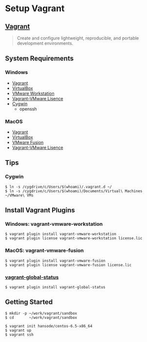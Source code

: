 # Setup Vagrant

## [Vagrant](http://www.vagrantup.com/)

> Create and configure lightweight, reproducible, and portable development environments.

## System Requirements

### Windows

+ [Vagrant](http://www.vagrantup.com/downloads.html)
+ [VirtualBox](https://www.virtualbox.org/wiki/Downloads)
+ [VMware Workstation](http://www.vmware.com/jp/products/workstation/)
+ [Vagrant-VMware Lisence](http://www.vagrantup.com/vmware#buy-now)
+ [Cygwin](http://www.cygwin.com/)
  + openssh

### MacOS

+ [Vagrant](http://www.vagrantup.com/downloads.html)
+ [VirtualBox](https://www.virtualbox.org/wiki/Downloads)
+ [VMware Fusion](http://www.vmware.com/jp/products/fusion/)
+ [Vagrant-VMware Lisence](http://www.vagrantup.com/vmware#buy-now)

## Tips

### Cygwin

```
$ ln -s /cygdrive/c/Users/$(whoami)/.vagrant.d ~/
$ ln -s /cygdrive/c/Users/$(whoami)/Documents/Virtual\ Machines ~/VMware\ VMs
```

## Install Vagrant Plugins

### Windows: vagrant-vmware-workstation

```
$ vagrant plugin install vagrant-vmware-workstation
$ vagrant plugin license vagrant-vmware-workstation license.lic
```

### MacOS: vagrant-vmware-fusion

```
$ vagrant plugin install vagrant-vmware-fusion
$ vagrant plugin license vagrant-vmware-fusion license.lic
```

### [vagrant-global-status](http://www.ryuzee.com/contents/blog/6834)

```
$ vagrant plugin install vagrant-global-status
```

## Getting Started

```
$ mkdir -p ~/work/vagrant/sandbox
$ cd       ~/work/vagrant/sandbox

$ vagrant init hansode/centos-6.5-x86_64
$ vagrant up
$ vagrant ssh
```
